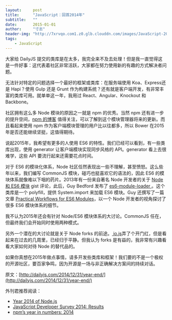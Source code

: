 ```yaml
---
layout:     post
title:      "JavaScript：回首2014年"
subtitle:   ""
date:       2015-01-01
author:     "寸志"
header-img: "http://7xrvqo.com1.z0.glb.clouddn.com/images/JavaScript-2014-in-Review.35d08ec5.jpg"
tags:
    - JavaScript
---
```


大家给 DailyJS 提交的类库是在太多，我完全来不及去处理！但是我一直觉得这是一件好事：这代表着社区非常活跃，大家都在努力使用新的有趣的方式解决者问题。

无法针对特定的问题选择一个最好的框架或类库：在服务端使用 Koa、Express还是 Hapi？使用 Gulp 还是 Grunt 作为构建系统？还有就是客户端开发，有非常丰富的类库可用。就单单这一年，我用过 React、Angular、Knockout 和 Backbone。

社区拥有这么多 Node 模块的原因之一就是 npm 的优秀。当然 npm 还有进一步的提升空间，[npm 的博客](http://blog.npmjs.org) 值得关注，可以了解到这个模块管理器将来的更新。而且看起来使用 npm 作为客户端模块管理的用户比以往都多，所以 Bower 在2015年是否还能继续坚挺，这值得期待。

说起2015年，我希望有更多的人使用 ES6 的特性。我们已经可以看到，有一些类库出现，使用 generator 让客户端模块实现同步风格的 API。generator 看上去很难学，这些 API 要流行起来还需要花点时间。

对于 ES6 的模块化体系，Node 社区任然表现出一些不理解，甚至愤怒。这么些年以来，我们编写 CommonJS 模块，碰巧也挺喜欢它的语法的，因此 ES6 的模块体系就像难以下咽的药片。2013年有一份来自著名 Node 开发者的关于 [Node 和 ES6 模块](https://gist.github.com/domenic/4748675) gist 评论，此后，Guy Bedford 发布了 [es6-module-loader ](https://www.npmjs.com/package/es6-module-loader)。这个类库是一个 polyfill，提供 System.import 来加载 ES6 模块。Guy 还撰写了一篇文章  [Practical Workflows for ES6 Modules](http://guybedford.com/practical-workflows-for-es6-modules)，以一个 Node 开发者的视角探讨了很多 ES6 模块体系的细节。

我不认为2015年还会有针对 Node/ES6 模块体系的大讨论。CommonJS 任在，但最终我们会开始同时使用两种模式。

另外一个潜在的大讨论就是关于 Node forks 的前途。[ io.js](https://github.com/iojs/io.js)弄了个开门红，但是看起来在过去的几周里，已经归于平静。但我认为 forks 是有益的，我非常有兴趣看看大家如何对待 Node 的替代品的。

如果你真想在2015年做点事情，请多开发些类库和框架！我们要的不是一个极权的开源社区，要百家争鸣，因为开源是一场与非正确解决方案间的持续对话。

原文：[http://dailyjs.com/2014/12/31/year-end/](http://dailyjs.com/2014/12/31/year-end/)

外刊君推荐阅读：

- [Year 2014 of Node.js](http://blog.rednode.cn/year-2014-of-node-js/)
- [JavaScript Developer Survey 2014: Results](http://dailyjs.com/2014/12/16/javascript-survey-results/)
- [npm’s year in numbers: 2014](http://blog.npmjs.org/post/106746762635/npms-year-in-numbers-2014)
